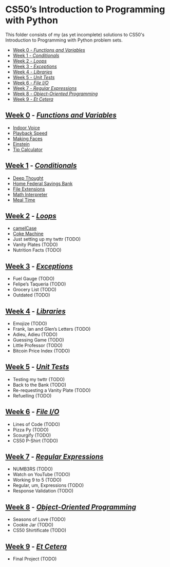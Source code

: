 # CS50’s Introduction to Programming with Python

This folder consists of my (as yet incomplete) solutions to CS50's Introduction
to Programming with Python problem sets.

- [Week 0 - _Functions and Variables_](#week-0---functions-and-variables)
- [Week 1 - _Conditionals_](#week-1---conditionals)
- [Week 2 - _Loops_](#week-2---loops)
- [Week 3 - _Exceptions_](#week-3---exceptions)
- [Week 4 - _Libraries_](#week-4---libraries)
- [Week 5 - _Unit Tests_](#week-5---unit-tests)
- [Week 6 - _File I/O_](#week-6---file-io)
- [Week 7 - _Regular Expressions_](#week-7---regular-expressions)
- [Week 8 - _Object-Oriented Programming_](#week-8---object-oriented-programming)
- [Week 9 - _Et Cetera_](#week-9---et-cetera)

## [Week 0](cs50p/week-0) - [_Functions and Variables_][harvard-week-0]

- [Indoor Voice](/week-0/indoor)
- [Playback Speed](/week-0/playback/)
- [Making Faces](/week-0/faces/)
- [Einstein](/week-0/einstein/)
- [Tip Calculator](/week-0/tip/)

## [Week 1](/week-1/) - [_Conditionals_][harvard-week-1]

- [Deep Thought](/week-1/deep/)
- [Home Federal Savings Bank](/week-1/bank/)
- [File Extensions](/week-1/extensions/)
- [Math Interpreter](/week-1/interpreter/)
- [Meal Time](/week-1/meal/)

## [Week 2](/week-2/) - [_Loops_][harvard-week-2]

- [camelCase](/week-2/camel/)
- [Coke Machine](/week-2/coke/)
- Just setting up my twttr (TODO)
- Vanity Plates (TODO)
- Nutrition Facts (TODO)

## [Week 3](/week-3/) - [_Exceptions_][harvard-week-3]

- Fuel Gauge (TODO)
- Felipe’s Taqueria (TODO)
- Grocery List (TODO)
- Outdated (TODO)

## [Week 4](/week-4/) - [_Libraries_][harvard-week-4]

- Emojize (TODO)
- Frank, Ian and Glen’s Letters (TODO)
- Adieu, Adieu (TODO)
- Guessing Game (TODO)
- Little Professor (TODO)
- Bitcoin Price Index (TODO)

## [Week 5](/week-5/) - [_Unit Tests_][harvard-week-5]

- Testing my twttr (TODO)
- Back to the Bank (TODO)
- Re-requesting a Vanity Plate (TODO)
- Refuelling (TODO)

## [Week 6](/week-6/) - [_File I/O_][harvard-week-6]

- Lines of Code (TODO)
- Pizza Py (TODO)
- Scourgify (TODO)
- CS50 P-Shirt (TODO)

## [Week 7](/week-7/) - [_Regular Expressions_][harvard-week-7]

- NUMB3RS (TODO)
- Watch on YouTube (TODO)
- Working 9 to 5 (TODO)
- Regular, um, Expressions (TODO)
- Response Validation (TODO)

## [Week 8](/week-8/) - [_Object-Oriented Programming_][harvard-week-8]

- Seasons of Love (TODO)
- Cookie Jar (TODO)
- CS50 Shirtificate (TODO)

## [Week 9](/week-9/) - [_Et Cetera_][harvard-week-9]

- Final Project (TODO)

[harvard-week-0]: https://cs50.harvard.edu/python/2022/weeks/0/
[harvard-week-1]: https://cs50.harvard.edu/python/2022/weeks/1/
[harvard-week-2]: https://cs50.harvard.edu/python/2022/weeks/2/
[harvard-week-3]: https://cs50.harvard.edu/python/2022/weeks/3/
[harvard-week-4]: https://cs50.harvard.edu/python/2022/weeks/4/
[harvard-week-5]: https://cs50.harvard.edu/python/2022/weeks/5/
[harvard-week-6]: https://cs50.harvard.edu/python/2022/weeks/6/
[harvard-week-7]: https://cs50.harvard.edu/python/2022/weeks/7/
[harvard-week-8]: https://cs50.harvard.edu/python/2022/weeks/8/
[harvard-week-9]: https://cs50.harvard.edu/python/2022/weeks/9/
